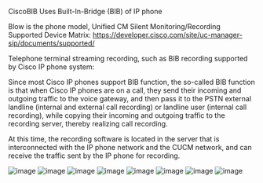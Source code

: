 CiscoBIB Uses Built-In-Bridge (BIB) of IP phone

Blow is the phone model, Unified CM Silent Monitoring/Recording Supported Device Matrix:
https://developer.cisco.com/site/uc-manager-sip/documents/supported/

Telephone terminal streaming recording, such as BIB recording supported by Cisco IP phone system:

Since most Cisco IP phones support BIB function, the so-called BIB function is that when Cisco IP phones are on a call, they send their incoming and outgoing traffic to the voice gateway, and then pass it to the PSTN external landline (internal and external call recording) or landline user (internal call recording), while copying their incoming and outgoing traffic to the recording server, thereby realizing call recording.

At this time, the recording software is located in the server that is interconnected with the IP phone network and the CUCM network, and can receive the traffic sent by the IP phone for recording.

![image](https://github.com/user-attachments/assets/d93e9fdd-527a-44e3-b5dd-bc7cddfbe546)
![image](https://github.com/user-attachments/assets/46f43ce5-0970-4a1f-817e-3632e807b154)
![image](https://github.com/user-attachments/assets/a91c00a0-1a84-4054-8b9e-bc3b34f0e762)
![image](https://github.com/user-attachments/assets/9b919b8b-592e-4e4f-badc-674844f8afc7)
![image](https://github.com/user-attachments/assets/42372664-b423-480f-b612-0a177c304849)
![image](https://github.com/user-attachments/assets/95482dea-225a-41e7-acc5-c1a3c2846562)
![image](https://github.com/user-attachments/assets/4e95b410-e489-4279-b6ce-78a5f9917526)
![image](https://github.com/user-attachments/assets/73cefae8-48cb-4b3a-bca9-c6cea5a48db2)





